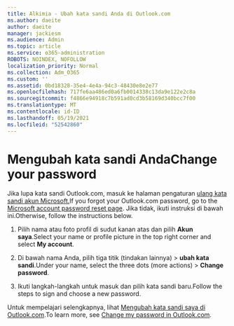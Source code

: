 ```yaml
---
title: Alkimia - Ubah kata sandi Anda di Outlook.com
ms.author: daeite
author: daeite
manager: jackiesm
ms.audience: Admin
ms.topic: article
ms.service: o365-administration
ROBOTS: NOINDEX, NOFOLLOW
localization_priority: Normal
ms.collection: Adm_O365
ms.custom: ''
ms.assetid: 0bd18328-35e4-4e4a-94c3-48430e8e2e77
ms.openlocfilehash: 717fe6aa486ed0a6fb0014338c13da9e122e2c8a
ms.sourcegitcommit: f4866e94918c7b591ad0cd3b58169d340bcc7f00
ms.translationtype: MT
ms.contentlocale: id-ID
ms.lasthandoff: 05/19/2021
ms.locfileid: "52542860"
---
```

# <a name="change-your-password"></a><span data-ttu-id="52fdf-102">Mengubah kata sandi Anda</span><span class="sxs-lookup"><span data-stu-id="52fdf-102">Change your password</span></span>

<span data-ttu-id="52fdf-103">Jika lupa kata sandi Outlook.com, masuk ke halaman pengaturan [ulang kata sandi akun Microsoft.](https://go.microsoft.com/fwlink/p/?linkid=841909)</span><span class="sxs-lookup"><span data-stu-id="52fdf-103">If you forgot your Outlook.com password, go to the [Microsoft account password reset page](https://go.microsoft.com/fwlink/p/?linkid=841909).</span></span> <span data-ttu-id="52fdf-104">Jika tidak, ikuti instruksi di bawah ini.</span><span class="sxs-lookup"><span data-stu-id="52fdf-104">Otherwise, follow the instructions below.</span></span>
  
1. <span data-ttu-id="52fdf-105">Pilih nama atau foto profil di sudut kanan atas dan pilih **Akun saya**.</span><span class="sxs-lookup"><span data-stu-id="52fdf-105">Select your name or profile picture in the top right corner and select **My account**.</span></span> 
    
2. <span data-ttu-id="52fdf-106">Di bawah nama Anda, pilih tiga titik (tindakan lainnya) > **ubah kata sandi**.</span><span class="sxs-lookup"><span data-stu-id="52fdf-106">Under your name, select the three dots (more actions) > **Change password**.</span></span> 
    
3. <span data-ttu-id="52fdf-107">Ikuti langkah-langkah untuk masuk dan pilih kata sandi baru.</span><span class="sxs-lookup"><span data-stu-id="52fdf-107">Follow the steps to sign and choose a new password.</span></span> 
    
<span data-ttu-id="52fdf-108">Untuk mempelajari selengkapnya, lihat [Mengubah kata sandi saya di Outlook.com](https://support.office.com/article/2138d690-811c-4545-b2f3-e4dbe80c9735.aspx).</span><span class="sxs-lookup"><span data-stu-id="52fdf-108">To learn more, see [Change my password in Outlook.com](https://support.office.com/article/2138d690-811c-4545-b2f3-e4dbe80c9735.aspx).</span></span>
  

